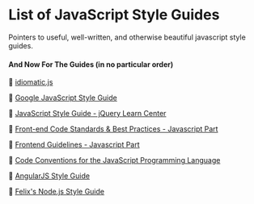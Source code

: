 List of JavaScript Style Guides
===============================

Pointers to useful, well-written, and otherwise beautiful javascript style guides.



#### And Now For The Guides (in no particular order)

:link: [idiomatic.js](https://github.com/rwaldron/idiomatic.js)

:link: [Google JavaScript Style Guide](http://google-styleguide.googlecode.com/svn/trunk/javascriptguide.xml)

:link: [JavaScript Style Guide - jQuery Learn Center](http://contribute.jquery.org/style-guide/js/)

:link: [Front-end Code Standards & Best Practices - Javascript Part](http://isobar-idev.github.io/code-standards/#_javascript)

:link: [Frontend Guidelines - Javascript Part](https://github.com/bendc/frontend-guidelines#javascript)

:link: [Code Conventions for the JavaScript Programming Language](http://javascript.crockford.com/code.html)

:link: [AngularJS Style Guide](https://github.com/johnpapa/angularjs-styleguide)

:link: [Felix's Node.js Style Guide](http://nodeguide.com/style.html)
